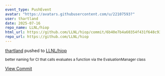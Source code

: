 ```yaml
---
event_type: PushEvent
avatar: "https://avatars.githubusercontent.com/u/22107593?"
user: thartland
date: 2025-07-16
repo_name: LLNL/hiop
html_url: https://github.com/LLNL/hiop/commit/6b40e7b4a60354f431f648c931f1d4cbfb1c09c8
repo_url: https://github.com/LLNL/hiop
---
```


<a href='https://github.com/thartland' target='_blank'>thartland</a> pushed to <a href='https://github.com/LLNL/hiop' target='_blank'>LLNL/hiop</a>

<small>better naming for CI that calls evaluates a function via the EvaluationManager class</small>

<a href='https://github.com/LLNL/hiop/commit/6b40e7b4a60354f431f648c931f1d4cbfb1c09c8' target='_blank'>View Commit</a>
